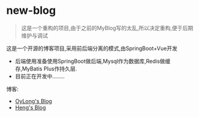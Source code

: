 # new-blog

> 这是一个重构的项目,由于之前的MyBlog写的太乱,所以决定重构,便于后期维护与调试

这是一个开源的博客项目,采用前后端分离的模式,由SpringBoot+Vue开发

- 后端使用准备使用SpringBoot做后端,Mysql作为数据库,Redis做缓存,MyBatis Plus作持久层.
- 目前正在开发中........

博客:   

   - [OyLong's Blog](https://www.oylong.com)
   - [Heng's Blog](https://topzhang.cn)